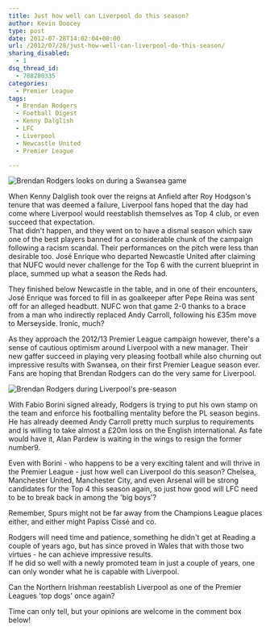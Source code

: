 ```yaml
---
title: Just how well can Liverpool do this season?
author: Kevin Doocey
type: post
date: 2012-07-28T14:02:04+00:00
url: /2012/07/28/just-how-well-can-liverpool-do-this-season/
sharing_disabled:
  - 1
dsq_thread_id:
  - 788280335
categories:
  - Premier League
tags:
  - Brendan Rodgers
  - Football Digest
  - Kenny Dalglish
  - LFC
  - Liverpool
  - Newcastle United
  - Premier League

---
```

![Brendan Rodgers looks on during a Swansea game](http://www.footballdigest.org/wp-content/uploads/2012/07/Brendan-Rodgers-LFC.jpg)

When Kenny Dalglish took over the reigns at Anfield after Roy Hodgson's tenure that was deemed a failure, Liverpool fans hoped that the day had come where Liverpool would reestablish themselves as Top 4 club, or even succeed that expectation.  
That didn't happen, and they went on to have a dismal season which saw one of the best players banned for a considerable chunk of the campaign following a racism scandal. Their performances on the pitch were less than desirable too. José Enrique who departed Newcastle United after claiming that NUFC would never challenge for the Top 6 with <!--more--> the current blueprint in place, summed up what a season the Reds had.

They finished below Newcastle in the table, and in one of their encounters, José Enrique was forced to fill in as goalkeeper after Pepe Reina was sent off for an alleged headbutt. NUFC won that game 2-0 thanks to a brace from a man who indirectly replaced Andy Carroll, following his £35m move to Merseyside. Ironic, much?

As they approach the 2012/13 Premier League campaign however, there's a sense of cautious optimism around Liverpool with a new manager. Their new gaffer succeed in playing very pleasing football while also churning out impressive results with Swansea, on their first Premier League season ever. Fans are hoping that Brendan Rodgers can do the very same for Liverpool.

![Brendan Rodgers during Liverpool's pre-season](http://www.footballdigest.org/wp-content/uploads/2012/07/rodgers.jpg)

With Fabio Borini signed already, Rodgers is trying to put his own stamp on the team and enforce his footballing mentality before the PL season begins. He has already deemed Andy Carroll pretty much surplus to requirements and is willing to take almost a £20m loss on the English international. As fate would have it, Alan Pardew is waiting in the wings to resign the former number9.

Even with Borini - who happens to be a very exciting talent and will thrive in the Premier League - just how well can Liverpool do this season? Chelsea, Manchester United, Manchester City, and even Arsenal will be strong candidates for the Top 4 this season again, so just how good will LFC need to be to break back in among the 'big boys'?

Remember, Spurs might not be far away from the Champions League places either, and either might Papiss Cissé and co.

Rodgers will need time and patience, something he didn't get at Reading a couple of years ago, but has since proved in Wales that with those two virtues - he can achieve impressive results.  
If he did so well with a newly promoted team in just a couple of years, one can only wonder what he is capable with Liverpool.

Can the Northern Irishman reestablish Liverpool as one of the Premier Leagues 'top dogs' once again?

Time can only tell, but your opinions are welcome in the comment box below!
